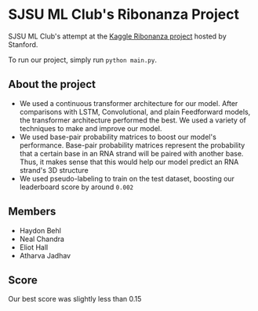 # SJSU ML Club's Ribonanza Project
SJSU ML Club's attempt at the [Kaggle Ribonanza project](https://www.kaggle.com/competitions/stanford-ribonanza-rna-folding/) hosted by Stanford.

To run our project, simply run `python main.py`.

## About the project
- We used a continuous transformer architecture for our model. After comparisons with
LSTM, Convolutional, and plain Feedforward models, the transformer architecture performed
the best.
We used a variety of techniques to make and improve our model.
- We used base-pair probability matrices to boost our model's performance. Base-pair
probability matrices represent the probability that a certain base in an RNA strand
will be paired with another base. Thus, it makes sense that this would help our
model predict an RNA strand's 3D structure 
- We used pseudo-labeling to train on the test dataset, boosting our leaderboard score
by around `0.002`

## Members
- Haydon Behl
- Neal Chandra
- Eliot Hall
- Atharva Jadhav

## Score
Our best score was slightly less than 0.15
